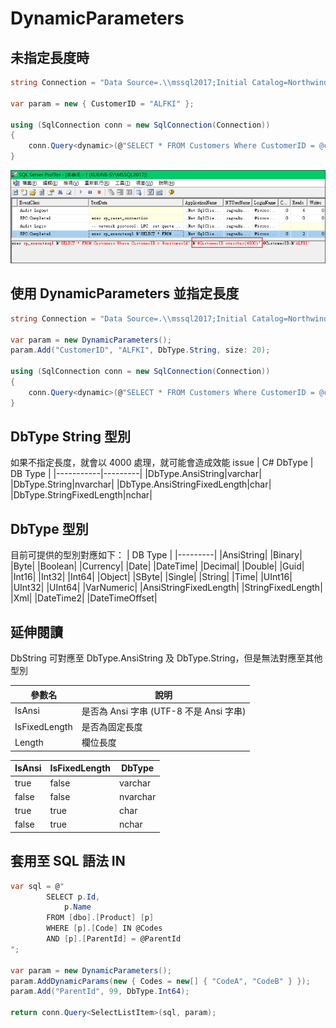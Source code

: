 # DynamicParameters

## 未指定長度時

```csharp
string Connection = "Data Source=.\\mssql2017;Initial Catalog=Northwind;Integrated Security=True";

var param = new { CustomerID = "ALFKI" };

using (SqlConnection conn = new SqlConnection(Connection))
{
    conn.Query<dynamic>(@"SELECT * FROM Customers Where CustomerID = @customerId", param).Dump();
}
```

![Text](_images/01.png)

## 使用 DynamicParameters 並指定長度

```csharp
string Connection = "Data Source=.\\mssql2017;Initial Catalog=Northwind;Integrated Security=True";

var param = new DynamicParameters();
param.Add("CustomerID", "ALFKI", DbType.String, size: 20);

using (SqlConnection conn = new SqlConnection(Connection))
{
    conn.Query<dynamic>(@"SELECT * FROM Customers Where CustomerID = @customerId", param).Dump();
}
```

## DbType String 型別

如果不指定長度，就會以 4000 處理，就可能會造成效能 issue
| C# DbType | DB Type |
|-----------|---------|
|DbType.AnsiString|varchar|
|DbType.String|nvarchar|
|DbType.AnsiStringFixedLength|char|
|DbType.StringFixedLength|nchar|

## DbType 型別

目前可提供的型別對應如下：
| DB Type |
|---------|
|AnsiString|
|Binary|
|Byte|
|Boolean|
|Currency|
|Date|
|DateTime|
|Decimal|
|Double|
|Guid|
|Int16|
|Int32|
|Int64|
|Object|
|SByte|
|Single|
|String|
|Time|
|UInt16|
|UInt32|
|UInt64|
|VarNumeric|
|AnsiStringFixedLength|
|StringFixedLength|
|Xml|
|DateTime2|
|DateTimeOffset|

## 延伸閱讀

DbString 可對應至 DbType.AnsiString 及 DbType.String，但是無法對應至其他型別

| 參數名 | 說明 |
| ------ | ---- |
| IsAnsi | 是否為 Ansi 字串 (UTF-8 不是 Ansi 字串) |
| IsFixedLength | 是否為固定長度 |
| Length | 欄位長度 |

| IsAnsi      | IsFixedLength | DbType |
| ----------- | ------------- | ------ |
| true  | false | varchar |
| false | false | nvarchar |
| true  | true | char |
| false | true | nchar |


## 套用至 SQL 語法 IN

```csharp
var sql = @"
        SELECT p.Id,
            p.Name
        FROM [dbo].[Product] [p]
        WHERE [p].[Code] IN @Codes
        AND [p].[ParentId] = @ParentId
";

var param = new DynamicParameters();
param.AddDynamicParams(new { Codes = new[] { "CodeA", "CodeB" } });
param.Add("ParentId", 99, DbType.Int64);

return conn.Query<SelectListItem>(sql, param);
```